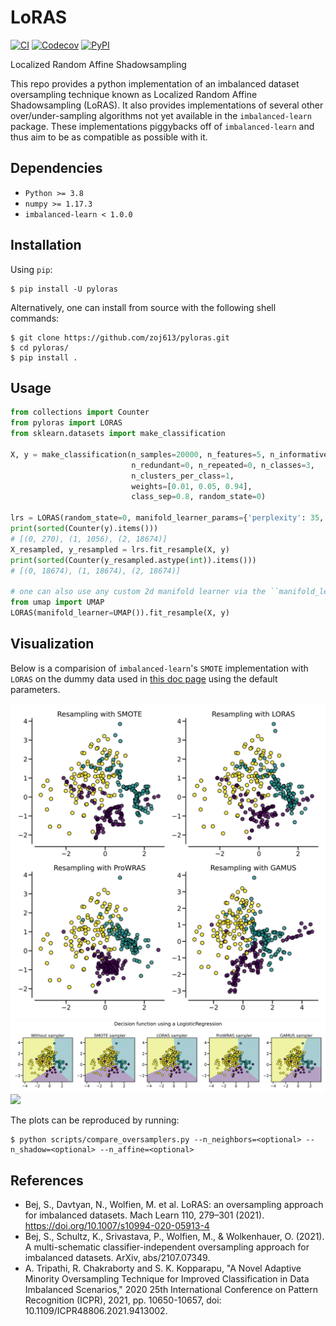 # LoRAS

[![CI][3]](https://github.com/zoj613/pyloras/actions/workflows/build-and-test.yml)
[![Codecov][4]](https://codecov.io/gh/zoj613/pyloras/)
[![PyPI][5]](https://pypi.org/project/pyloras/#history)

Localized Random Affine Shadowsampling

This repo provides a python implementation of an imbalanced dataset oversampling
technique known as Localized Random Affine Shadowsampling (LoRAS). It also provides
implementations of several other over/under-sampling algorithms not yet available in
the ``imbalanced-learn`` package. These implementations piggybacks off of ``imbalanced-learn``
and thus aim to be as compatible as possible with it.


## Dependencies
- `Python >= 3.8`
- `numpy >= 1.17.3`
- `imbalanced-learn < 1.0.0`


## Installation

Using `pip`:
```shell
$ pip install -U pyloras
```

Alternatively, one can install from source with the following shell commands:
```shell
$ git clone https://github.com/zoj613/pyloras.git
$ cd pyloras/
$ pip install .
```

## Usage

```python
from collections import Counter
from pyloras import LORAS
from sklearn.datasets import make_classification

X, y = make_classification(n_samples=20000, n_features=5, n_informative=5,
                           n_redundant=0, n_repeated=0, n_classes=3,
                           n_clusters_per_class=1,
                           weights=[0.01, 0.05, 0.94],
                           class_sep=0.8, random_state=0)

lrs = LORAS(random_state=0, manifold_learner_params={'perplexity': 35, 'n_iter': 250})
print(sorted(Counter(y).items()))
# [(0, 270), (1, 1056), (2, 18674)]
X_resampled, y_resampled = lrs.fit_resample(X, y)
print(sorted(Counter(y_resampled.astype(int)).items()))
# [(0, 18674), (1, 18674), (2, 18674)]

# one can also use any custom 2d manifold learner via the ``manifold_learner` parameter
from umap import UMAP
LORAS(manifold_learner=UMAP()).fit_resample(X, y)

```

## Visualization

Below is a comparision of `imbalanced-learn`'s `SMOTE` implementation with `LORAS`
on the dummy data used in [this doc page][2] using the default parameters.

![](./scripts/img/resampled_data.svg)
![](./scripts/img/decision_fn.svg)
![](./scripts/img/particularities.svg)

The plots can be reproduced by running:
```
$ python scripts/compare_oversamplers.py --n_neighbors=<optional> --n_shadow=<optional> --n_affine=<optional>
```

## References
- Bej, S., Davtyan, N., Wolfien, M. et al. LoRAS: an oversampling approach for imbalanced datasets. Mach Learn 110, 279–301 (2021). https://doi.org/10.1007/s10994-020-05913-4
- Bej, S., Schultz, K., Srivastava, P., Wolfien, M., & Wolkenhauer, O. (2021). A multi-schematic classifier-independent oversampling approach for imbalanced datasets. ArXiv, abs/2107.07349.
- A. Tripathi, R. Chakraborty and S. K. Kopparapu, "A Novel Adaptive Minority Oversampling Technique for Improved Classification in Data Imbalanced Scenarios," 2020 25th International Conference on Pattern Recognition (ICPR), 2021, pp. 10650-10657, doi: 10.1109/ICPR48806.2021.9413002.


[1]: https://python-poetry.org/docs/pyproject/
[2]: https://imbalanced-learn.org/stable/auto_examples/over-sampling/plot_comparison_over_sampling.html#more-advanced-over-sampling-using-adasyn-and-smote
[3]: https://img.shields.io/github/workflow/status/zoj613/pyloras/CI/main?style=flat-square
[4]: https://img.shields.io/codecov/c/github/zoj613/pyloras?style=flat-square
[5]: https://img.shields.io/github/v/release/zoj613/pyloras?include_prereleases&style=flat-square
